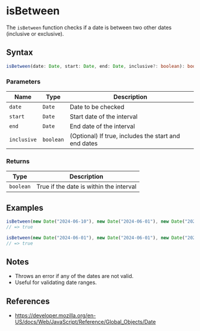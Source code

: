 # isBetween

The `isBetween` function checks if a date is between two other dates (inclusive or exclusive).

## Syntax

```typescript
isBetween(date: Date, start: Date, end: Date, inclusive?: boolean): boolean;
```

### Parameters

| Name         | Type       | Description                                         |
| ------------ | ---------- | -------------------------------------------------- |
| `date`       | `Date`     | Date to be checked                                 |
| `start`      | `Date`     | Start date of the interval                         |
| `end`        | `Date`     | End date of the interval                           |
| `inclusive`  | `boolean`  | (Optional) If true, includes the start and end dates |

### Returns

| Type       | Description                              |
| ---------- | ---------------------------------------- |
| `boolean`  | True if the date is within the interval  |

## Examples

```typescript
isBetween(new Date("2024-06-10"), new Date("2024-06-01"), new Date("2024-06-30"));
// => true

isBetween(new Date("2024-06-01"), new Date("2024-06-01"), new Date("2024-06-30"), true);
// => true
```

## Notes

* Throws an error if any of the dates are not valid.
* Useful for validating date ranges.

## References

* https://developer.mozilla.org/en-US/docs/Web/JavaScript/Reference/Global_Objects/Date